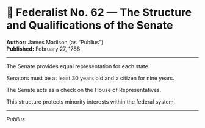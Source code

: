 # 📜 Federalist No. 62 — The Structure and Qualifications of the Senate

**Author:** James Madison (as “Publius”)  
**Published:** February 27, 1788

---

The Senate provides equal representation for each state.

Senators must be at least 30 years old and a citizen for nine years.

The Senate acts as a check on the House of Representatives.

This structure protects minority interests within the federal system.

---

*Publius*
